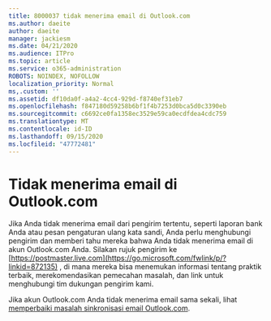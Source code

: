 ```yaml
---
title: 8000037 tidak menerima email di Outlook.com
ms.author: daeite
author: daeite
manager: jackiesm
ms.date: 04/21/2020
ms.audience: ITPro
ms.topic: article
ms.service: o365-administration
ROBOTS: NOINDEX, NOFOLLOW
localization_priority: Normal
ms,.custom: ''
ms.assetid: df10da0f-a4a2-4cc4-929d-f8740ef31eb7
ms.openlocfilehash: f847180d59258b6bf1f4b7253d0bca5d0c3390eb
ms.sourcegitcommit: c6692ce0fa1358ec3529e59ca0ecdfdea4cdc759
ms.translationtype: MT
ms.contentlocale: id-ID
ms.lasthandoff: 09/15/2020
ms.locfileid: "47772481"
---
```

# <a name="not-receiving-mail-in-outlookcom"></a>Tidak menerima email di Outlook.com

Jika Anda tidak menerima email dari pengirim tertentu, seperti laporan bank Anda atau pesan pengaturan ulang kata sandi, Anda perlu menghubungi pengirim dan memberi tahu mereka bahwa Anda tidak menerima email di akun Outlook.com Anda. Silakan rujuk pengirim ke [https://postmaster.live.com](https://go.microsoft.com/fwlink/p/?linkid=872135) , di mana mereka bisa menemukan informasi tentang praktik terbaik, merekomendasikan pemecahan masalah, dan link untuk menghubungi tim dukungan pengirim kami.
  
Jika akun Outlook.com Anda tidak menerima email sama sekali, lihat [memperbaiki masalah sinkronisasi email Outlook.com](https://go.microsoft.com/fwlink/p/?linkid=874363).
  


